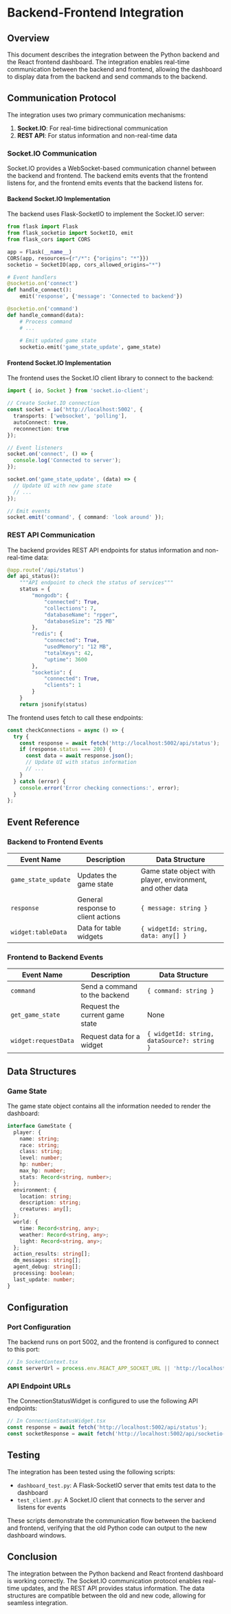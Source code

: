 # Backend-Frontend Integration

## Overview

This document describes the integration between the Python backend and the React frontend dashboard. The integration enables real-time communication between the backend and frontend, allowing the dashboard to display data from the backend and send commands to the backend.

## Communication Protocol

The integration uses two primary communication mechanisms:

1. **Socket.IO**: For real-time bidirectional communication
2. **REST API**: For status information and non-real-time data

### Socket.IO Communication

Socket.IO provides a WebSocket-based communication channel between the backend and frontend. The backend emits events that the frontend listens for, and the frontend emits events that the backend listens for.

#### Backend Socket.IO Implementation

The backend uses Flask-SocketIO to implement the Socket.IO server:

```python
from flask import Flask
from flask_socketio import SocketIO, emit
from flask_cors import CORS

app = Flask(__name__)
CORS(app, resources={r"/*": {"origins": "*"}})
socketio = SocketIO(app, cors_allowed_origins="*")

# Event handlers
@socketio.on('connect')
def handle_connect():
    emit('response', {'message': 'Connected to backend'})

@socketio.on('command')
def handle_command(data):
    # Process command
    # ...
    
    # Emit updated game state
    socketio.emit('game_state_update', game_state)
```

#### Frontend Socket.IO Implementation

The frontend uses the Socket.IO client library to connect to the backend:

```typescript
import { io, Socket } from 'socket.io-client';

// Create Socket.IO connection
const socket = io('http://localhost:5002', {
  transports: ['websocket', 'polling'],
  autoConnect: true,
  reconnection: true
});

// Event listeners
socket.on('connect', () => {
  console.log('Connected to server');
});

socket.on('game_state_update', (data) => {
  // Update UI with new game state
  // ...
});

// Emit events
socket.emit('command', { command: 'look around' });
```

### REST API Communication

The backend provides REST API endpoints for status information and non-real-time data:

```python
@app.route('/api/status')
def api_status():
    """API endpoint to check the status of services"""
    status = {
        "mongodb": {
            "connected": True,
            "collections": 7,
            "databaseName": "rpger",
            "databaseSize": "25 MB"
        },
        "redis": {
            "connected": True,
            "usedMemory": "12 MB",
            "totalKeys": 42,
            "uptime": 3600
        },
        "socketio": {
            "connected": True,
            "clients": 1
        }
    }
    return jsonify(status)
```

The frontend uses fetch to call these endpoints:

```typescript
const checkConnections = async () => {
  try {
    const response = await fetch('http://localhost:5002/api/status');
    if (response.status === 200) {
      const data = await response.json();
      // Update UI with status information
      // ...
    }
  } catch (error) {
    console.error('Error checking connections:', error);
  }
};
```

## Event Reference

### Backend to Frontend Events

| Event Name | Description | Data Structure |
|------------|-------------|----------------|
| `game_state_update` | Updates the game state | Game state object with player, environment, and other data |
| `response` | General response to client actions | `{ message: string }` |
| `widget:tableData` | Data for table widgets | `{ widgetId: string, data: any[] }` |

### Frontend to Backend Events

| Event Name | Description | Data Structure |
|------------|-------------|----------------|
| `command` | Send a command to the backend | `{ command: string }` |
| `get_game_state` | Request the current game state | None |
| `widget:requestData` | Request data for a widget | `{ widgetId: string, dataSource?: string }` |

## Data Structures

### Game State

The game state object contains all the information needed to render the dashboard:

```typescript
interface GameState {
  player: {
    name: string;
    race: string;
    class: string;
    level: number;
    hp: number;
    max_hp: number;
    stats: Record<string, number>;
  };
  environment: {
    location: string;
    description: string;
    creatures: any[];
  };
  world: {
    time: Record<string, any>;
    weather: Record<string, any>;
    light: Record<string, any>;
  };
  action_results: string[];
  dm_messages: string[];
  agent_debug: string[];
  processing: boolean;
  last_update: number;
}
```

## Configuration

### Port Configuration

The backend runs on port 5002, and the frontend is configured to connect to this port:

```typescript
// In SocketContext.tsx
const serverUrl = process.env.REACT_APP_SOCKET_URL || 'http://localhost:5002';
```

### API Endpoint URLs

The ConnectionStatusWidget is configured to use the following API endpoints:

```typescript
// In ConnectionStatusWidget.tsx
const response = await fetch('http://localhost:5002/api/status');
const socketResponse = await fetch('http://localhost:5002/api/socketio-status');
```

## Testing

The integration has been tested using the following scripts:

- `dashboard_test.py`: A Flask-SocketIO server that emits test data to the dashboard
- `test_client.py`: A Socket.IO client that connects to the server and listens for events

These scripts demonstrate the communication flow between the backend and frontend, verifying that the old Python code can output to the new dashboard windows.

## Conclusion

The integration between the Python backend and React frontend dashboard is working correctly. The Socket.IO communication protocol enables real-time updates, and the REST API provides status information. The data structures are compatible between the old and new code, allowing for seamless integration.
